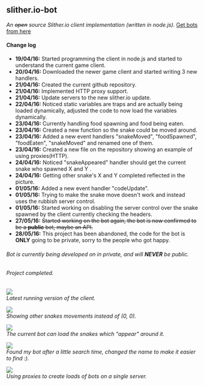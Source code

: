 <h2>slither.io-bot</h2>
<i>An <s>open</s> source Slither.io client implementation (written in node.js).</i>
<a href="https://slibot.io/en/">Get bots from here</a>

<h4>Change log</h4>
<ul>
  <li><b>19/04/16:</b> Started programming the client in node.js and started to understand the current game client.</li>
  <li><b>20/04/16:</b> Downloaded the newer game client and started writing 3 new handlers.</li>
  <li><b>21/04/16:</b> Created the current github repository.</li>
  <li><b>21/04/16:</b> Implemented HTTP proxy support.</li>
  <li><b>21/04/16:</b> Update servers to the new slither.io update.</li>
  <li><b>22/04/16:</b> Noticed static variables are traps and are actually being loaded dynamically, adjusted the code to now load the variables dynamically.</li>
  <li><b>23/04/16:</b> Currently handling food spawning and food being eaten.</li>
  <li><b>23/04/16:</b> Created a new function so the snake could be moved around.</li>
  <li><b>23/04/16:</b> Added a new event handlers "snakeMoved", "foodSpawned", "foodEaten", "snakeMoved" and renamed one of them.</li>
  <li><b>23/04/16:</b> Created a new file on the repository showing an example of using proxies(HTTP).</li>
  <li><b>24/04/16:</b> Noticed "snakeAppeared" handler should get the current snake who spawned X and Y .</li>
  <li><b>24/04/16:</b> Getting other snake's X and Y completed reflected in the picture.</li>
  <li><b>01/05/16:</b> Added a new event handler "codeUpdate".</li>
  <li><b>01/05/16:</b> Trying to make the snake move doesn't work and instead uses the rubbish server control.</li>
  <li><b>01/05/16:</b> Started working on disabling the server control over the snake spawned by the client currently checking the headers.</li>
  <li><b>27/05/16:</b> <s>Started working on the bot again, the bot is now confirmed to be a <b>public</b> bot, maybe an API.</s></li>
  <li><b>28/05/16:</b> This project has been abandoned, the code for the bot is <b>ONLY</b> going to be private, sorry to the people who got happy.</li>
</ul>

<h6>Bot is currently being developed on in private, and will <b>NEVER</b> be public.</h6>
<h6>Project completed.</h6>

<img src="http://i.imgur.com/k2ygqtJ.png" /><br>
<i>Latest running version of the client.</i><br>

<img src="http://i.imgur.com/p8RPPkD.png" /><br>
<i>Showing other snakes movements instead of (0, 0).</i><br>

<img src="http://i.imgur.com/jcxth8u.png" /><br>
<i>The current bot can load the snakes which "appear" around it.</i><br>

<img src="http://i.imgur.com/xbXGbqW.png" /><br>
<i>Found my bot after a little search time, changed the name to make it easier to find :).</i><br>

<img src="http://i.imgur.com/tQtGbrv.png" /><br>
<i>Using proxies to create loads of bots on a single server.</i><br>
